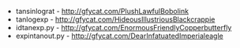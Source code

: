 * tansinlograt - http://gfycat.com/PlushLawfulBobolink
* tanlogexp - http://gfycat.com/HideousIllustriousBlackcrappie
* idtanexp.py - http://gfycat.com/EnormousFriendlyCopperbutterfly
* expintanout.py - http://gfycat.com/DearInfatuatedImperialeagle

